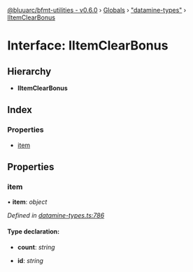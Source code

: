 [@bluuarc/bfmt-utilities - v0.6.0](../README.md) › [Globals](../globals.md) › ["datamine-types"](../modules/_datamine_types_.md) › [IItemClearBonus](_datamine_types_.iitemclearbonus.md)

# Interface: IItemClearBonus

## Hierarchy

* **IItemClearBonus**

## Index

### Properties

* [item](_datamine_types_.iitemclearbonus.md#item)

## Properties

###  item

• **item**: *object*

*Defined in [datamine-types.ts:786](https://github.com/BluuArc/bfmt-utilities/blob/master/src/datamine-types.ts#L786)*

#### Type declaration:

* **count**: *string*

* **id**: *string*
